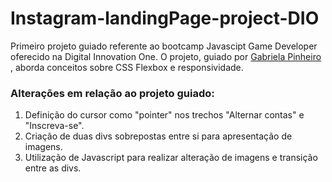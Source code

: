 # Instagram-landingPage-project-DIO
Primeiro projeto guiado referente ao bootcamp Javascipt Game Developer oferecido na Digital Innovation One. O projeto, guiado por <a href="https://github.com/SpruceGabriela">Gabriela Pinheiro <a>, aborda conceitos sobre CSS Flexbox e responsividade.

### Alterações em relação ao projeto guiado:
 1. Definição do cursor como "pointer" nos trechos "Alternar contas" e "Inscreva-se".
 2. Criação de duas divs sobrepostas entre si para apresentação de imagens.
 3. Utilização de Javascript para realizar alteração de imagens e transição entre as divs.
